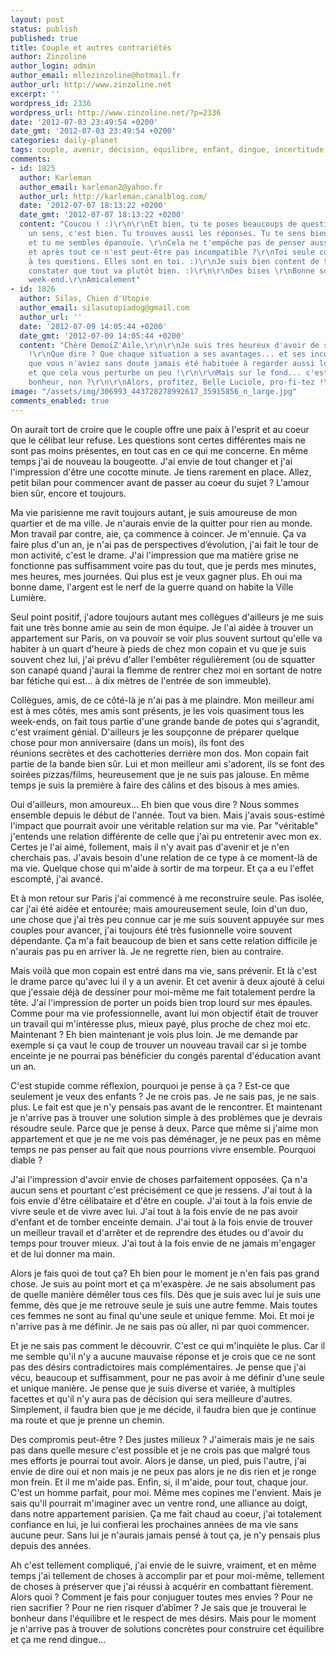 ```yaml
---
layout: post
status: publish
published: true
title: Couple et autres contrariétés
author: Zinzoline
author_login: admin
author_email: mllezinzoline@hotmail.fr
author_url: http://www.zinzoline.net
excerpt: ''
wordpress_id: 2336
wordpress_url: http://www.zinzoline.net/?p=2336
date: '2012-07-03 23:49:54 +0200'
date_gmt: '2012-07-03 23:49:54 +0200'
categories: daily-planet
tags: couple, avenir, décision, équilibre, enfant, dingue, incertitude
comments:
- id: 1825
  author: Karleman
  author_email: karleman2@yahoo.fr
  author_url: http://karleman.canalblog.com/
  date: '2012-07-07 18:13:22 +0200'
  date_gmt: '2012-07-07 18:13:22 +0200'
  content: "Coucou ! :)\r\n\r\nEt bien, tu te poses beaucoups de questions et dans
    un sens, c'est bien. Tu trouves aussi les réponses. Tu te sens bien avec ton amour
    et tu me sembles épanouïe. \r\nCela ne t'empêche pas de penser aussi à ton parcours
    et après tout ce n'est peut-être pas incompatible ?\r\nToi seule connaît les réponses
    à tes questions. Elles sont en toi. :)\r\nJe suis bien content de te lire et de
    constater que tout va plutôt bien. :)\r\n\r\nDes bises \r\nBonne soirée et bon
    week-end.\r\nAmicalement"
- id: 1826
  author: Silas, Chien d'Utopie
  author_email: silasutopiadog@gmail.com
  author_url: ''
  date: '2012-07-09 14:05:44 +0200'
  date_gmt: '2012-07-09 14:05:44 +0200'
  content: "Chère DemoiZ'Aile,\r\n\r\nJe suis très heureux d'avoir de si belles nouvelles
    !\r\nQue dire ? Que chaque situation a ses avantages... et ses inconvénients,
    que vous n'aviez sans doute jamais été habituée à regarder aussi loin devant...
    et que cela vous perturbe un peu !\r\n\r\nMais sur le fond... c'est beaucoup de
    bonheur, non ?\r\n\r\nAlors, profitez, Belle Luciole, pro-fi-tez !\r\n\r\nPensées...\r\nSilas..."
image: "/assets/img/306993_443728278992617_35915856_n_large.jpg"
comments_enabled: true
---
```

On aurait tort de croire que le couple offre une paix à l'esprit et au coeur que le célibat leur refuse. Les questions sont certes différentes mais ne sont pas moins présentes, en tout cas en ce qui me concerne. En même temps j'ai de nouveau la bougeotte. J'ai envie de tout changer et j'ai l'impression d'être une cocotte minute. Je tiens rarement en place. Allez, petit bilan pour commencer avant de passer au coeur du sujet ? L'amour bien sûr, encore et toujours.

Ma vie parisienne me ravit toujours autant, je suis amoureuse de mon quartier et de ma ville. Je n'aurais envie de la quitter pour rien au monde. Mon travail par contre, aie, ça commence à coincer. Je m'ennuie. Ça va faire plus d'un an, je n'ai pas de perspectives d’évolution, j'ai fait le tour de mon activité, c'est le drame. J'ai l'impression que ma matière grise ne fonctionne pas suffisamment voire pas du tout, que je perds mes minutes, mes heures, mes journées. Qui plus est je veux gagner plus. Eh oui ma bonne dame, l'argent est le nerf de la guerre quand on habite la Ville Lumière.

Seul point positif, j'adore toujours autant mes collègues d'ailleurs je me suis fait une très bonne amie au sein de mon équipe. Je l'ai aidée à trouver un appartement sur Paris, on va pouvoir se voir plus souvent surtout qu'elle va habiter à un quart d'heure à pieds de chez mon copain et vu que je suis souvent chez lui, j'ai prévu d'aller l'embêter régulièrement (ou de squatter son canapé quand j'aurai la flemme de rentrer chez moi en sortant de notre bar fétiche qui est... à dix mètres de l'entrée de son immeuble).

Collègues, amis, de ce côté-là je n'ai pas à me plaindre. Mon meilleur ami est à mes côtés, mes amis sont présents, je les vois quasiment tous les week-ends, on fait tous partie d'une grande bande de potes qui s'agrandit, c'est vraiment génial. D'ailleurs je les soupçonne de préparer quelque chose pour mon anniversaire (dans un mois), ils font des réunions secrètes et des cachotteries derrière mon dos. Mon copain fait partie de la bande bien sûr. Lui et mon meilleur ami s'adorent, ils se font des soirées pizzas/films, heureusement que je ne suis pas jalouse. En même temps je suis la première à faire des câlins et des bisous à mes amies.

Oui d'ailleurs, mon amoureux... Eh bien que vous dire ? Nous sommes ensemble depuis le début de l'année. Tout va bien. Mais j'avais sous-estimé l'impact que pourrait avoir une véritable relation sur ma vie. Par "véritable" j'entends une relation différente de celle que j'ai pu entretenir avec mon ex. Certes je l'ai aimé, follement, mais il n'y avait pas d'avenir et je n'en cherchais pas. J'avais besoin d'une relation de ce type à ce moment-là de ma vie. Quelque chose qui m'aide à sortir de ma torpeur. Et ça a eu l'effet escompté, j'ai avancé.

Et à mon retour sur Paris j'ai commencé à me reconstruire seule. Pas isolée, car j'ai été aidée et entourée; mais amoureusement seule, loin d'un duo, une chose que j'ai très peu connue car je me suis souvent appuyée sur mes couples pour avancer, j'ai toujours été très fusionnelle voire souvent dépendante. Ça m'a fait beaucoup de bien et sans cette relation difficile je n'aurais pas pu en arriver là. Je ne regrette rien, bien au contraire.

Mais voilà que mon copain est entré dans ma vie, sans prévenir. Et là c'est le drame parce qu'avec lui il y a un avenir. Et cet avenir à deux ajouté à celui que j'essaie déjà de dessiner pour moi-même me fait totalement perdre la tête. J'ai l'impression de porter un poids bien trop lourd sur mes épaules. Comme pour ma vie professionnelle, avant lui mon objectif était de trouver un travail qui m'intéresse plus, mieux payé, plus proche de chez moi etc. Maintenant ? Eh bien maintenant je vois plus loin. Je me demande par exemple si ça vaut le coup de trouver un nouveau travail car si je tombe enceinte je ne pourrai pas bénéficier du congés parental d'éducation avant un an.

C'est stupide comme réflexion, pourquoi je pense à ça ? Est-ce que seulement je veux des enfants ? Je ne crois pas. Je ne sais pas, je ne sais plus. Le fait est que je n'y pensais pas avant de le rencontrer. Et maintenant je n'arrive pas à trouver une solution simple à des problèmes que je devrais résoudre seule. Parce que je pense à deux. Parce que même si j'aime mon appartement et que je ne me vois pas déménager, je ne peux pas en même temps ne pas penser au fait que nous pourrions vivre ensemble. Pourquoi diable ?

J'ai l'impression d'avoir envie de choses parfaitement opposées. Ça n'a aucun sens et pourtant c'est précisément ce que je ressens. J'ai tout à la fois envie d'être célibataire et d'être en couple. J'ai tout à la fois envie de vivre seule et de vivre avec lui. J'ai tout à la fois envie de ne pas avoir d'enfant et de tomber enceinte demain. J'ai tout à la fois envie de trouver un meilleur travail et d'arrêter et de reprendre des études ou d'avoir du temps pour trouver mieux. J'ai tout à la fois envie de ne jamais m'engager et de lui donner ma main.

Alors je fais quoi de tout ça? Eh bien pour le moment je n'en fais pas grand chose. Je suis au point mort et ça m'exaspère. Je ne sais absolument pas de quelle manière démêler tous ces fils. Dès que je suis avec lui je suis une femme, dès que je me retrouve seule je suis une autre femme. Mais toutes ces femmes ne sont au final qu'une seule et unique femme. Moi. Et moi je n'arrive pas à me définir. Je ne sais pas où aller, ni par quoi commencer.

Et je ne sais pas comment le découvrir. C'est ce qui m'inquiète le plus. Car il me semble qu'il n'y a aucune mauvaise réponse et je crois que ce ne sont pas des désirs contradictoires mais complémentaires. Je pense que j'ai vécu, beaucoup et suffisamment, pour ne pas avoir à me définir d'une seule et unique manière. Je pense que je suis diverse et variée, à multiples facettes et qu'il n'y aura pas de décision qui sera meilleure d'autres. Simplement, il faudra bien que je me décide, il faudra bien que je continue ma route et que je prenne un chemin.

Des compromis peut-être ? Des justes milieux ? J'aimerais mais je ne sais pas dans quelle mesure c'est possible et je ne crois pas que malgré tous mes efforts je pourrai tout avoir. Alors je danse, un pied, puis l'autre, j'ai envie de dire oui et non mais je ne peux pas alors je ne dis rien et je ronge mon frein. Et il me m'aide pas. Enfin, si, il m'aide, pour tout, chaque jour. C'est un homme parfait, pour moi. Même mes copines me l'envient. Mais je sais qu'il pourrait m'imaginer avec un ventre rond, une alliance au doigt, dans notre appartement parisien. Ça me fait chaud au coeur, j'ai totalement confiance en lui, je lui confierai les prochaines années de ma vie sans aucune peur. Sans lui je n'aurais jamais pensé à tout ça, je n'y pensais plus depuis des années.

Ah c'est tellement compliqué, j'ai envie de le suivre, vraiment, et en même temps j'ai tellement de choses à accomplir par et pour moi-même, tellement de choses à préserver que j'ai réussi à acquérir en combattant fièrement. Alors quoi ? Comment je fais pour conjuguer toutes mes envies ? Pour ne rien sacrifier ? Pour ne rien risquer d’abîmer ? Je sais que je trouverai le bonheur dans l'équilibre et le respect de mes désirs. Mais pour le moment je n'arrive pas à trouver de solutions concrètes pour construire cet équilibre et ça me rend dingue...
